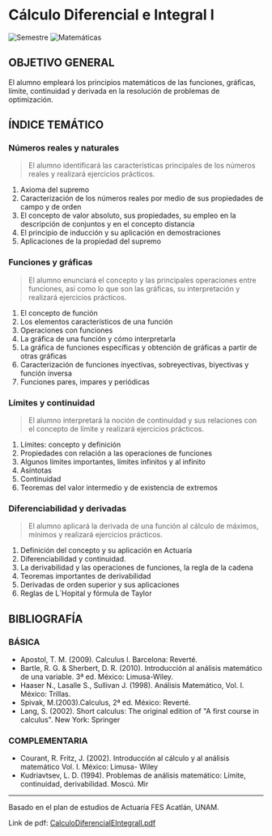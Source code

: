 # Cálculo Diferencial e Integral I
![Semestre](https://img.shields.io/badge/Semestre-1-white)
![Matemáticas](https://img.shields.io/badge/Campo-Matemáticas-blue)

## OBJETIVO GENERAL
El alumno empleará los principios matemáticos de las funciones, gráficas, límite, continuidad y derivada en la resolución de problemas de optimización.

## ÍNDICE TEMÁTICO
### Números reales y naturales
> El alumno identificará las características principales de los números reales y realizará ejercicios prácticos.

1. Axioma del supremo
2. Caracterización de los números reales por medio de sus propiedades de campo y de orden
3. El concepto de valor absoluto, sus propiedades, su empleo en la descripción de conjuntos y en el concepto distancia
4. El principio de inducción y su aplicación en demostraciones
5. Aplicaciones de la propiedad del supremo

### Funciones y gráficas
> El alumno enunciará el concepto y las principales operaciones entre funciones, así como lo que son las gráficas, su interpretación y realizará ejercicios prácticos.

1. El concepto de función
2. Los elementos característicos de una función
3. Operaciones con funciones
4. La gráfica de una función y cómo interpretarla
5. La gráfica de funciones específicas y obtención de gráficas a partir de otras gráficas
6. Caracterización de funciones inyectivas, sobreyectivas, biyectivas y función inversa
7. Funciones pares, impares y periódicas

### Límites y continuidad
> El alumno interpretará la noción de continuidad y sus relaciones con el concepto de límite y realizará ejercicios prácticos.

1. Límites: concepto y definición
2. Propiedades con relación a las operaciones de funciones
3. Algunos límites importantes, límites infinitos y al infinito
4. Asíntotas
5. Continuidad
6. Teoremas del valor intermedio y de existencia de extremos

### Diferenciabilidad y derivadas
> El alumno aplicará la derivada de una función al cálculo de máximos, mínimos y realizará ejercicios prácticos.

1. Definición del concepto y su aplicación en Actuaría
2. Diferenciabilidad y continuidad.
3. La derivabilidad y las operaciones de funciones, la regla de la cadena
4. Teoremas importantes de derivabilidad
5. Derivadas de orden superior y sus aplicaciones
6. Reglas de L´Hopital y fórmula de Taylor

## BIBLIOGRAFÍA
### BÁSICA
- Apostol, T. M. (2009). Calculus I. Barcelona: Reverté.
- Bartle, R. G. & Sherbert, D. R. (2010). Introducción al análisis matemático de una variable. 3ª ed. México:
Limusa-Wiley.
- Haaser N., Lasalle S., Sullivan J. (1998). Análisis Matemático, Vol. I. México: Trillas.
- Spivak, M.(2003).Calculus, 2ª ed. México: Reverté.
- Lang, S. (2002). Short calculus: The original edition of "A first course in calculus". New York: Springer

### COMPLEMENTARIA
- Courant, R. Fritz, J. (2002). Introducción al cálculo y al análisis matemático Vol. I. México: Limusa- Wiley
- Kudriavtsev, L. D. (1994). Problemas de análisis matemático: Límite, continuidad, derivabilidad. Moscú. Mir

<hr>

Basado en el plan de estudios de Actuaría FES Acatlán, UNAM.

Link de pdf: [CalculoDiferencialEIntegralI.pdf](https://www.acatlan.unam.mx/files/PlanesDeEstudio/Actuaria/1/CalculoDiferencialEIntegralI.pdf)
